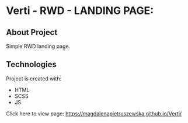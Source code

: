 # Verti - RWD - LANDING PAGE:

## About Project 
Simple RWD landing page.

## Technologies
Project is created with:
* HTML
* SCSS
* JS


Click here to view page: https://magdalenapietruszewska.github.io/Verti/




